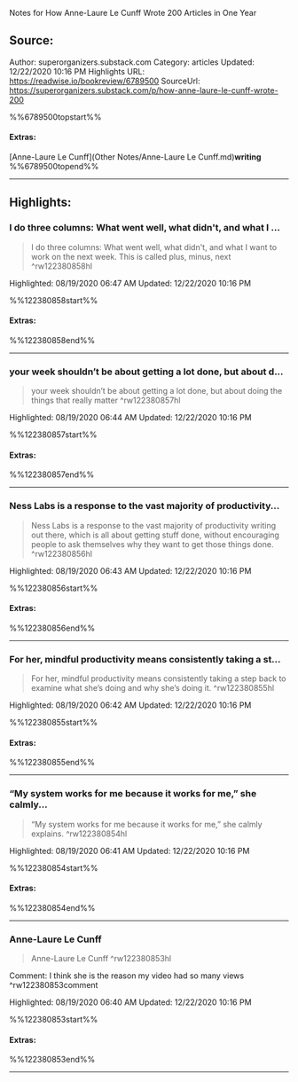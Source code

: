 Notes for How Anne-Laure Le Cunff Wrote 200 Articles in One Year

## Source:
Author: superorganizers.substack.com
Category: articles
Updated: 12/22/2020 10:16 PM
Highlights URL: https://readwise.io/bookreview/6789500
SourceUrl: https://superorganizers.substack.com/p/how-anne-laure-le-cunff-wrote-200

%%6789500topstart%%
#### Extras:
[Anne-Laure Le Cunff](Other Notes/Anne-Laure Le Cunff.md)**writing**
%%6789500topend%%


 
-----
 ## Highlights:

### I do three columns: What went well, what didn't, and what I ...
>I do three columns: What went well, what didn't, and what I want to work on the next week. This is called plus, minus, next ^rw122380858hl


Highlighted: 08/19/2020 06:47 AM
Updated: 12/22/2020 10:16 PM

%%122380858start%%
#### Extras:

%%122380858end%%



------

### your week shouldn’t be about getting a lot done, but about d...
>your week shouldn’t be about getting a lot done, but about doing the things that really matter ^rw122380857hl


Highlighted: 08/19/2020 06:44 AM
Updated: 12/22/2020 10:16 PM

%%122380857start%%
#### Extras:

%%122380857end%%



------

### Ness Labs is a response to the vast majority of productivity...
>Ness Labs is a response to the vast majority of productivity writing out there, which is all about getting stuff done, without encouraging people to ask themselves why they want to get those things done. ^rw122380856hl


Highlighted: 08/19/2020 06:43 AM
Updated: 12/22/2020 10:16 PM

%%122380856start%%
#### Extras:

%%122380856end%%



------

### For her, mindful productivity means consistently taking a st...
>For her, mindful productivity means consistently taking a step back to examine what she’s doing and why she’s doing it. ^rw122380855hl


Highlighted: 08/19/2020 06:42 AM
Updated: 12/22/2020 10:16 PM

%%122380855start%%
#### Extras:

%%122380855end%%



------

### “My system works for me because it works for me,” she calmly...
>“My system works for me because it works for me,” she calmly explains. ^rw122380854hl


Highlighted: 08/19/2020 06:41 AM
Updated: 12/22/2020 10:16 PM

%%122380854start%%
#### Extras:

%%122380854end%%



------

### Anne-Laure Le Cunff
>Anne-Laure Le Cunff ^rw122380853hl

Comment: I think she is the reason my video had so many views ^rw122380853comment

Highlighted: 08/19/2020 06:40 AM
Updated: 12/22/2020 10:16 PM

%%122380853start%%
#### Extras:

%%122380853end%%



------

